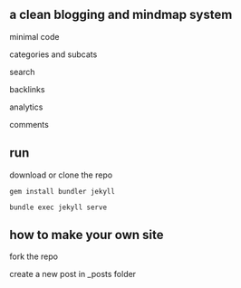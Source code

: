 ## a clean blogging and mindmap system 
 
minimal code

categories and subcats

search 

backlinks 

analytics 

comments 

## run 

download or clone the repo

`gem install bundler jekyll`

`bundle exec jekyll serve`

## how to make your own site

fork the repo 

create a new post in _posts folder 

